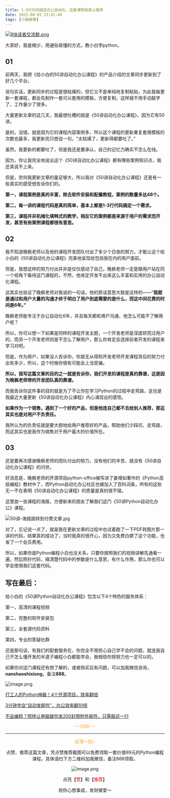 ```yaml
---
title: 1-3行代码搞定办公自动化，这套课程我真心推荐
date: 2025-08-01 23:41:49
tags: [小编故事]
---
```

[![9块读者交流群.png](https://raw.gitcode.com/user-images/assets/5027920/48edc8fa-6d2e-4eca-9e14-d71638eadb55/14块读者交流群.png '14块读者交流群.png')](https://mp.weixin.qq.com/s/_aOF7012zr2gkvO9bpvUng)

大家好，我是楠少，用通俗易懂的方式，教小白学python。


## 01

前两天，我把《给小白的50讲自动化办公课程》的产品介绍的文章同步更新到了好几个平台。

说句实话，更新同步的过程是很枯燥的，但它又不是单纯地复制粘贴，为此我每更新一套课程，都会先制作一套可以套用的模板，方便复制，这样就不用手动敲字了，工作量少了很多。

大量更新文章的这几天，我最想吐槽的就是《50讲自动化办公课程》，因为它有50讲。

是的，没错，就是因为它的课程内容案例多，所以这个课程的更新重复套用模板的次数也最多，我更新完只想说一句，“太枯燥了，更新得都要吐了。”

虽然，我更新的都要吐了，但是我还是要承认，自己的记忆力确实不怎么在线。

因为，你让我完全地说出这个《50讲自动化办公课程》都有哪些案例知识点，我还真说不上来。

但是，奈何我更新文章的量足够大，所以我对《50讲自动化办公课程》还是有一些真实的感受想告诉你们的。

**第一，课程案例是真的丰富，除去软件安装和配置教程，案例的数量多达48个。**

**第二，每一讲的课程代码是真的简单，基本上都是1-3行代码搞定一个需求。**

**第三，课程并非机械化填鸭式的教学，相反它的案例都是来源于用户的需求而开发，甚至有些案例课程都很有意思。**

## 02

我不知道晚枫老师以及他的课程开发团队付出了多少个日夜的努力，才能让这个给小白的《50讲自动化办公课程》完美地呈现给包括我在内的用户面前。


但是，我想这样的努力付出并非是仅仅感动了自己，晚枫老师一定是跟用户站在同一个视角下看待这门课程的，不然，他肯定开发不出来这么丰富和实用的办公自动化课程。

这其实也验证了晚枫老师对我说的一句话，他的原话意思大致是这样的——“**我就是通过和用户大量的沟通才终于明白了用户到底需要的是什么，而这中间花费的时间是6年。”**

晚枫老师能专注于办公自动化6年，并且每天都和用户沟通，他怎么可能不了解用户呢？

所以，你可以想一下如果是同样的课程开发主题，一个开发老师是深度研究过用户的，而另一个开发老师则是不怎么了解用户，那么你肯定会选择前者开发的课程来学习对吧。

但是，作为用户，如果没人告诉你，你就无从得知开发老师开发课程背后的努力付出有多少，所以，这个时候你很有可能会上当受骗。

**所以，我写这篇文章的目的之一就是告诉你，我们开发的课程是真的靠谱，这是因为晚枫老师带的开发团队真的靠谱。**

而我告诉你这件事的目的就是为了不让你在学习Python的过程中走弯路，这也是我最近大量更新《50讲自动化办公课程》内心涌现出的感悟。

**如果作为一个销售，遇到了一个好的产品，但是他连自己都不去给别人推荐，那这其实也是对用户不负责任。**

我所认为的负责任就是要大胆地给用户推荐好的产品，帮助他们少踩坑、走弯路，而这其实也是我作为销售对于用户最大的价值所在。

## 03

还是要再次感谢晚枫老师的团队付出的努力，没有他们的辛苦，就没有《50讲自动化办公课程》的问世。

好消息是，晚枫老师的开源项目python-office被写进了姜增如著作的《Python高级编程》教材中了，而Python自动化办公社区也被加入了百科词条，所有的这些无一不在表明《50讲自动化办公课程》的质量是真的很不错。

这里放一张课程的海报，方便新来的朋友了解我们这门《50讲Python自动化办公》课程。

![50讲-海报跳转到付费文章.jpg](https://raw.gitcode.com/user-images/assets/5027920/04261bb5-3af7-40d6-898e-898ec0b048af/50讲-海报跳转到付费文章.jpg '50讲-海报跳转到付费文章.jpg')

对了，忘记说一点了，就是我在更新文章的过程中也试着跑了一下PDF转图片那一讲的代码，结果真的成功了，当时我真的很开心，因为又免费白嫖了这个功能，也省了一个会员费用。

所以，如果你是Python编程小白也没关系，只要你按照我们的视频讲解先通看一遍，然后照抄代码，搞清楚代码中的参数是什么意思，有什么作用，那么你也可以学会使用我们这套代码。

## 写在最后：

给小白的《50讲Python自动化办公课程》包含以下4个特色的服务体系：

第一，高清的课程视频

第二，完整的软件安装包

第三，全套源代码资料

第四，专业的答疑社群

还是那句话，有我们的配套服务在，你完全不用担心自己学不会的问题，就连我自己不怎么懂开发的半道子编程小白都能学会，我相信你努努力也一定可以的。

如果你对这门课程还有想了解的，或者购买后有问题，可以加我微信咨询，**nanshaoshixiong**，备注**888**。

![image.png](https://raw.gitcode.com/user-images/assets/5027920/819160cf-6b35-4eab-ba86-d79525556db5/image.png 'image.png')

[打工人的Python神器！4个开源项目，效率翻倍](https://mp.weixin.qq.com/s?__biz=MzUzNTc5NjA4NQ==&mid=2247502873&idx=1&sn=da8282c6eaf6f4d93e785fa108009473&scene=21#wechat_redirect)

[3分钟学会“自动发邮件”，办公效率翻10倍](https://mp.weixin.qq.com/s?__biz=MzUzNTc5NjA4NQ==&mid=2247502873&idx=2&sn=a356ec94b098967e9b75f64bfe060cb3&scene=21#wechat_redirect)

[不会编程？照样让电脑替你发200封带附件邮件，只需敲这一行](https://mp.weixin.qq.com/s?__biz=MzUzNTc5NjA4NQ==&mid=2247502873&idx=3&sn=edf6a2235edc78ce37a8702ea3361a73&scene=21#wechat_redirect)

<center>

**<span style="color:#ffc266;">---END---</span>**

---
  
**<span style="color:#ffc266;">丝滑一刻~</span>**



点赞、推荐这篇文章，凭点赞推荐截图可以免费领取一套价值99元的Python编程课程，具体请扫下方二维码加我微信，备注666领取。

![image.png](https://raw.gitcode.com/user-images/assets/5027920/7d13de94-3b80-49de-a1a0-ba8bcc0da78b/image.png 'image.png')

点亮【<span style="color:#e60000;">赞</span>】和【<span style="color:#e60000;">推荐</span>】

祝你心想事成，发财被爱～

<center>









